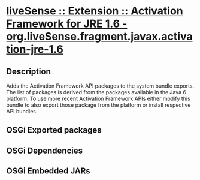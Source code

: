 # [liveSense :: Extension :: Activation Framework for JRE 1.6 - org.liveSense.fragment.javax.activation-jre-1.6](http://github.com/liveSense/org.liveSense.fragment.javax.activation-jre-1.6)

## Description
Adds the Activation Framework API packages to the system bundle exports. The list of packages is derived from the packages available in the Java 6 platform. To use more recent Activation Framework APIs either modify this bundle to also export those package from the platform or install respective API bundles.

## OSGi Exported packages

## OSGi Dependencies

## OSGi Embedded JARs
